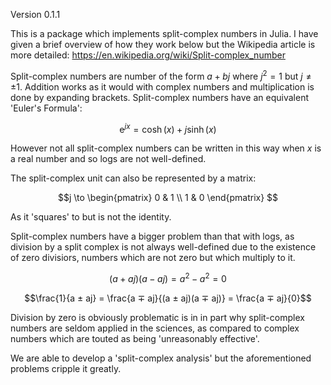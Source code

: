 Version 0.1.1

This is a package which implements split-complex numbers in Julia.
I have given a brief overview of how they work below but the Wikipedia article is more detailed: https://en.wikipedia.org/wiki/Split-complex_number

Split-complex numbers are number of the form $a + bj$ where $j^2 = 1$ but $j \neq ±1$.
Addition works as it would with complex numbers and multiplication is done by expanding brackets.
Split-complex numbers have an equivalent 'Euler's Formula':

$$\mathrm{e}^{jx} = \cosh(x) + j \sinh(x)$$

However not all split-complex numbers can be written in this way when $x$ is a real number and so logs are not well-defined.

The split-complex unit can also be represented by a matrix:

$$j \to \begin{pmatrix}
0 & 1 \\
1 & 0
\end{pmatrix}
$$

As it 'squares' to but is not the identity.

Split-complex numbers have a bigger problem than that with logs, as division by a split complex is not always well-defined due to the existence of zero divisiors, numbers which are not zero but which multiply to it.

$$(a + a j)(a - a j) = a^2 - a^2 = 0$$

$$\frac{1}{a ± aj} = \frac{a ∓ aj}{(a ± aj)(a ∓ aj)} = \frac{a ∓ aj}{0}$$

Division by zero is obviously problematic is in in part why split-complex numbers are seldom applied in the sciences, as compared to complex numbers which are touted as being 'unreasonably effective'.

We are able to develop a 'split-complex analysis' but the aforementioned problems cripple it greatly.
